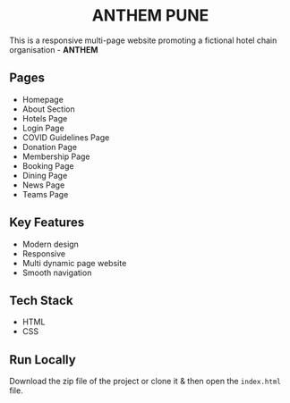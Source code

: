 
<h1 align="center"> ANTHEM PUNE  </h1>

<p>
This is a responsive multi-page website promoting a fictional hotel chain organisation - <b>ANTHEM</b>
</p>

## Pages

- Homepage
- About Section
- Hotels Page
- Login Page
- COVID Guidelines Page
- Donation Page
- Membership Page
- Booking Page
- Dining Page
- News Page
- Teams Page

## Key Features

- Modern design
- Responsive 
- Multi dynamic page website
- Smooth navigation

## Tech Stack 
- HTML
- CSS
  
## Run Locally

Download the zip file of the project or clone it & then open the ```index.html``` file.


